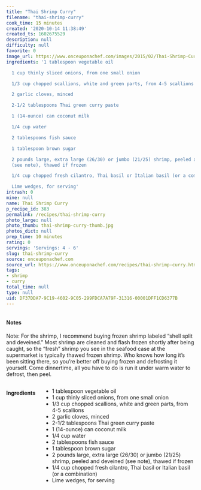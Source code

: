 ```yaml
---
title: "Thai Shrimp Curry"
filename: "thai-shrimp-curry"
cook_time: 15 minutes
created: '2020-10-14 11:38:49'
created_ts: 1602675529
description: null
difficulty: null
favorite: 0
image_url: https://www.onceuponachef.com/images/2015/02/Thai-Shrimp-Curry1-1700x1240.jpg
ingredients: '1 tablespoon vegetable oil

  1 cup thinly sliced onions, from one small onion

  1/3 cup chopped scallions, white and green parts, from 4-5 scallions

  2 garlic cloves, minced

  2-1/2 tablespoons Thai green curry paste

  1 (14-ounce) can coconut milk

  1/4 cup water

  2 tablespoons fish sauce

  1 tablespoon brown sugar

  2 pounds large, extra large (26/30) or jumbo (21/25) shrimp, peeled and deveined
  (see note), thawed if frozen

  1/4 cup chopped fresh cilantro, Thai basil or Italian basil (or a combination)

  Lime wedges, for serving'
intrash: 0
mine: null
name: Thai Shrimp Curry
p_recipe_id: 383
permalink: /recipes/thai-shrimp-curry
photo_large: null
photo_thumb: thai-shrimp-curry-thumb.jpg
photos_dict: null
prep_time: 10 minutes
rating: 0
servings: 'Servings: 4 - 6'
slug: thai-shrimp-curry
source: onceuponachef.com
source_url: https://www.onceuponachef.com/recipes/thai-shrimp-curry.html
tags:
- shrimp
- curry
total_time: null
type: null
uid: DF37DDA7-9C19-4602-9C05-299FDCA7A79F-31316-00001DFF1CD6377B
---
```

<div class="large-8 medium-7 columns" id="writeup">		<div id="notes"><h4>Notes</h4>
<div class="box box-notes"><p>Note: For the shrimp, I recommend buying frozen shrimp labeled “shell split and deveined.” Most shrimp are cleaned and flash frozen shortly after being caught, so the “fresh” shrimp you see in the seafood case at the supermarket is typically thawed frozen shrimp. Who knows how long it’s been sitting there, so you’re better off buying frozen and defrosting it yourself. Come dinnertime, all you have to do is run it under warm water to defrost, then peel.</p>
</div></div>	</div><!-- #writeup -->
</div><!-- #row-one -->
<div class="row" id="row-two">	<div class="medium-4 small-5 columns" id="ingredients"><h4>Ingredients</h4><div class="box box-ingredients content"><ul>
<li>1 tablespoon vegetable oil</li>
<li>1 cup thinly sliced onions, from one small onion</li>
<li>1/3 cup chopped scallions, white and green parts, from 4-5 scallions</li>
<li>2 garlic cloves, minced</li>
<li>2-1/2 tablespoons Thai green curry paste</li>
<li>1 (14-ounce) can coconut milk</li>
<li>1/4 cup water</li>
<li>2 tablespoons fish sauce</li>
<li>1 tablespoon brown sugar</li>
<li>2 pounds large, extra large (26/30) or jumbo (21/25) shrimp, peeled and deveined (see note), thawed if frozen</li>
<li>1/4 cup chopped fresh cilantro, Thai basil or Italian basil (or a combination)</li>
<li>Lime wedges, for serving</li>
</ul>
</div>	</div>	<div class="medium-6 small-7 columns" id="directions">	</div>